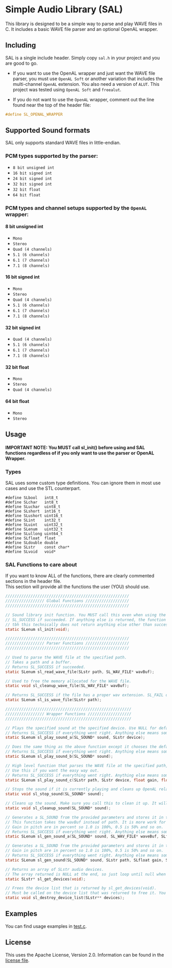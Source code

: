 # Simple Audio Library (SAL)
This library is designed to be a simple way to parse and play WAVE files in C. It includes a basic WAVE file parser and an optional OpenAL wrapper.

## Including
SAL is a single include header. 
Simply copy ```sal.h``` in your project and you are good to go.   

- If you want to use the OpenAL wrapper and just want the WAVE file parser, you must use ```OpenAL Soft``` or another variation that includes the multi-channel ```OpenAL``` extension.
You also need a version of ```ALUT```. This project was tested using ```OpenAL Soft``` and ```freealut```.

- If you do not want to use the ```OpenAL``` wrapper, comment out the line found near the top of the header file:
```c
#define SL_OPENAL_WRAPPER
```

## Supported Sound formats
SAL only supports standard WAVE files in little-endian.

### PCM types supported by the parser:

- ```8 bit unsigned int```
- ```16 bit signed int```
- ```24 bit signed int```
- ```32 bit signed int```
- ```32 bit float```
- ```64 bit float```

### PCM types and channel setups supported by the ```OpenAL``` wrapper:

#### 8 bit unsigned int
- ```Mono```
- ```Stereo```
- ```Quad (4 channels)```
- ```5.1 (6 channels)```
- ```6.1 (7 channels)```
- ```7.1 (8 channels)```

#### 16 bit signed int
- ```Mono```
- ```Stereo```
- ```Quad (4 channels)```
- ```5.1 (6 channels)```
- ```6.1 (7 channels)```
- ```7.1 (8 channels)```

#### 32 bit signed int
- ```Quad (4 channels)```
- ```5.1 (6 channels)```
- ```6.1 (7 channels)```
- ```7.1 (8 channels)```

#### 32 bit float
- ```Mono```
- ```Stereo```
- ```Quad (4 channels)```

#### 64 bit float
- ```Mono```
- ```Stereo```

## Usage

#### IMPORTANT NOTE: You MUST call sl_init() before using and SAL functions regardless of if you only want to use the parser or OpenAL Wrapper.

### Types
SAL uses some custom type definitions.
You can ignore them in most use cases and use the STL counterpart.

```
#define SLbool   int8_t
#define SLchar   int8_t
#define SLuchar  uint8_t
#define SLshort  int16_t
#define SLushort uint16_t
#define SLint    int32_t
#define SLuint   uint32_t
#define SLenum   uint32_t
#define SLullong uint64_t
#define SLfloat  float
#define SLdouble double
#define SLstr    const char*
#define SLvoid   void*
```

### SAL Functions to care about
If you want to know ALL of the functions, there are clearly commented sections in the header file.   
This section will provide all the functions the user (YOU) should use.

```c
//////////////////////////////////////////////////////
///////////////// Global Functions ///////////////////
//////////////////////////////////////////////////////

// Sound library init function. You MUST call this even when using the wave file parser.
// SL_SUCCESS if succeeded. If anything else is returned, the function failed.
// tbh this technically does not return anything else other than success rn...
static SLenum sl_init(void);

//////////////////////////////////////////////////////
///////////////// Parser Functions ///////////////////
//////////////////////////////////////////////////////

// Used to parse the WAVE file at the specified path.
// Takes a path and a buffer.
// Returns SL_SUCCESS if succeeded.
static SLenum sl_read_wave_file(SLstr path, SL_WAV_FILE* wavBuf);

// Used to free the memory allocated for the WAVE file.
static void sl_cleanup_wave_file(SL_WAV_FILE* wavBuf);

// Returns SL_SUCCESS if the file has a proper wav extension. SL_FAIL otherwise.
static SLenum sl_is_wave_file(SLstr path); 

///////////////////////////////////////////////////////
///////////////// Wrapper Functions ///////////////////
///////////////////////////////////////////////////////

// Plays the specified sound at the specified device. Use NULL for default device.
// Returns SL_SUCCESS if everything went right. Anything else means something happened.
static SLenum sl_play_sound_a(SL_SOUND* sound, SLstr device);

// Does the same thing as the above function except it chooses the default device.
// Returns SL_SUCCESS if everything went right. Anything else means something happened.
static SLenum sl_play_sound_b(SL_SOUND* sound);

// High level function that parses the WAVE file at the specified path, generates a SL_SOUND, plays the sound, and frees the memory for you.
// Use this if you want the easy way out.
// Returns SL_SUCCESS if everything went right. Anything else means something happened.
static SLenum sl_play_sound_c(SLstr path, SLstr device, float gain, float pitch);

// Stops the sound if it is currently playing and cleans up OpenAL related things. This does not free any other sound things. It simply stops the sound and cleans up OpenAL stuff.
static void sl_stop_sound(SL_SOUND* sound);

// Cleans up the sound. Make sure you call this to clean it up. It will free everything that needs to be freed for you.
static void sl_cleanup_sound(SL_SOUND* sound);

// Generates a SL_SOUND from the provided parameters and stores it in the provided SL_SOUND buffer.
// This function takes the wavBuf instead of path. It is more work for you :)
// Gain in pitch are in percent so 1.0 is 100%, 0.5 is 50% and so on.
// Returns SL_SUCCESS if everything went right. Anything else means something happened.
static SLenum sl_gen_sound_a(SL_SOUND* sound, SL_WAV_FILE* waveBuf, SLfloat gain, SLfloat pitch);

// Generates a SL_SOUND from the provided parameters and stores it in the provided buffer.
// Gain in pitch are in percent so 1.0 is 100%, 0.5 is 50% and so on.
// Returns SL_SUCCESS if everything went right. Anything else means something happened.
static SLenum sl_gen_sound(SL_SOUND* sound, SLstr path, SLfloat gain, SLfloat pitch);

// Returns an array of SLstr audio devices.
// The array returned is NULL at the end, so just loop until null when using this. This can return just NULL if something goes wrong.
static SLstr* sl_get_devices(void);

// Frees the device list that is returned by sl_get_devices(void).
// Must be called on the device list that was returned to free it. You could do it yourself, but this makes it easy.
static void sl_destroy_device_list(SLstr** devices);
```
## Examples
You can find usage examples in [test.c](test.c).

## License

This uses the Apache License, Version 2.0. Information can be found in the [license file](LICENSE).

